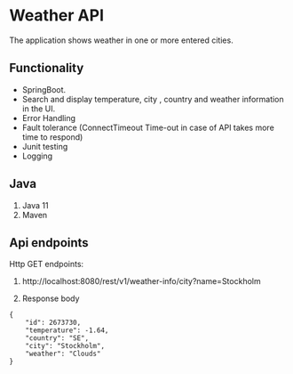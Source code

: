 # Weather API

The application shows weather in one or more entered cities.


## Functionality  
- SpringBoot.
- Search and display temperature, city , country and weather information in the UI. 
- Error Handling 
- Fault tolerance (ConnectTimeout Time-out in case of API takes more time to respond)
- Junit testing
- Logging 

## Java
1. Java 11
2. Maven 



## Api endpoints
Http GET endpoints:
1. http://localhost:8080/rest/v1/weather-info/city?name=Stockholm

2. Response body

``` 
{
    "id": 2673730,
    "temperature": -1.64,
    "country": "SE",
    "city": "Stockholm",
    "weather": "Clouds"
}
```


